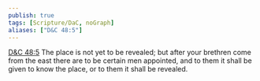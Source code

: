 ```yaml
---
publish: true
tags: [Scripture/DaC, noGraph]
aliases: ["D&C 48:5"]
---
```

[D&C 48:5](https://churchofjesuschrist.org/study/scriptures/dc-testament/dc/48?lang=eng&id=p5#p5) The place is not yet to be revealed; but after your brethren come from the east there are to be certain men appointed, and to them it shall be given to know the place, or to them it shall be revealed.
